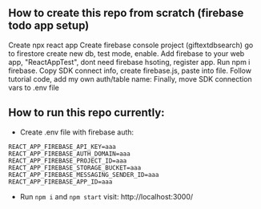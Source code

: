 ## How to create this repo from scratch (firebase todo app setup)
Create npx react app
Create firebase console project (giftextdbsearch)
go to firestore
create new db, test mode, enable.
Add firebase to your web app, "ReactAppTest", dont need firebase hsoting, register app.
Run npm i firebase.
Copy SDK connect info, create firebase.js, paste into file.
Follow tutorial code, add my own auth/table name:
Finally, move SDK connection vars to .env file

## How to run this repo currently:
- Create .env file with firebase auth:
```
REACT_APP_FIREBASE_API_KEY=aaa
REACT_APP_FIREBASE_AUTH_DOMAIN=aaa
REACT_APP_FIREBASE_PROJECT_ID=aaa
REACT_APP_FIREBASE_STORAGE_BUCKET=aaa
REACT_APP_FIREBASE_MESSAGING_SENDER_ID=aaa
REACT_APP_FIREBASE_APP_ID=aaa
```
- Run `npm i` and `npm start` visit: http://localhost:3000/